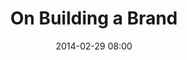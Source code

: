 ---
title: On Building a Brand
date: 2014-02-29 08:00
location: 
  name: Cremalab (Crossroads)
  link: google.com
description:
photo: tad_carpenter.jpg
register_link: google.com
isPage: false
---